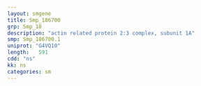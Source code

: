 ```yaml
---
layout: smgene
title: Smp_186700
grp: Smp_18
description: "actin related protein 2:3 complex, subunit 1A"
smp: Smp_186700.1
uniprot: "G4VQ10"
length:   591
cdd: "ns"
kk: ns
categories: sm
---
```

